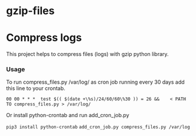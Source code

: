 # gzip-files
<h1> Compress logs</h1>

<p>This project helps to compress files (logs) with gzip python library.</p>

<h3> Usage </h3>
<p>To run compress_files.py /var/log/ as cron job running every 30 days add this line to your crontab. </p>
<code>00 00 * * *  test $(( $(date +\%s)/24/60/60\%30 )) = 26 && 	&lt; PATH TO compress_files.py &gt; /var/log/  </code>

<p>Or install python-crontab and run add_cron_job.py</p>
<code>pip3 install python-crontab</code>
<code>add_cron_job.py compress_files.py /var/log</code>
